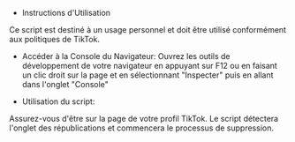 - Instructions d'Utilisation

Ce script est destiné à un usage personnel et doit être utilisé conformément aux politiques de TikTok.

- Accéder à la Console du Navigateur:
Ouvrez les outils de développement de votre navigateur en appuyant sur F12 ou en faisant un clic droit sur la page et en sélectionnant "Inspecter" puis en allant dans l'onglet "Console"

- Utilisation du script:

Assurez-vous d'être sur la page de votre profil TikTok. Le script détectera l'onglet des républications et commencera le processus de suppression.
